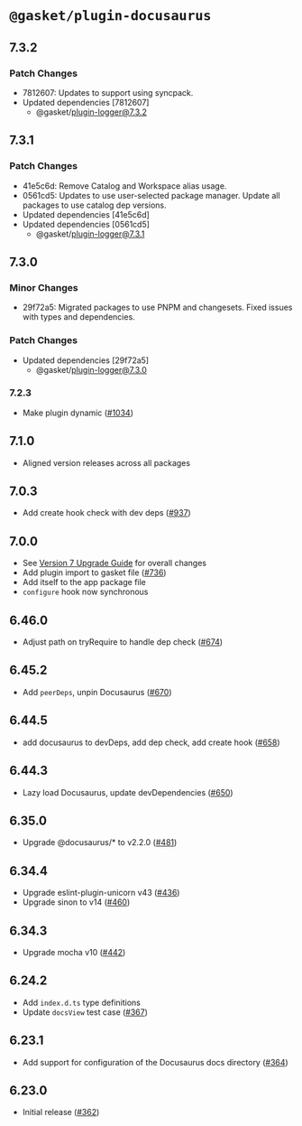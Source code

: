 # `@gasket/plugin-docusaurus`

## 7.3.2

### Patch Changes

- 7812607: Updates to support using syncpack.
- Updated dependencies [7812607]
  - @gasket/plugin-logger@7.3.2

## 7.3.1

### Patch Changes

- 41e5c6d: Remove Catalog and Workspace alias usage.
- 0561cd5: Updates to use user-selected package manager. Update all packages to use catalog dep versions.
- Updated dependencies [41e5c6d]
- Updated dependencies [0561cd5]
  - @gasket/plugin-logger@7.3.1

## 7.3.0

### Minor Changes

- 29f72a5: Migrated packages to use PNPM and changesets. Fixed issues with types and dependencies.

### Patch Changes

- Updated dependencies [29f72a5]
  - @gasket/plugin-logger@7.3.0

### 7.2.3

- Make plugin dynamic ([#1034])

## 7.1.0

- Aligned version releases across all packages

## 7.0.3

- Add create hook check with dev deps ([#937])

## 7.0.0

- See [Version 7 Upgrade Guide] for overall changes
- Add plugin import to gasket file ([#736])
- Add itself to the app package file
- `configure` hook now synchronous

## 6.46.0

- Adjust path on tryRequire to handle dep check ([#674])

## 6.45.2

- Add `peerDeps`, unpin Docusaurus ([#670])

## 6.44.5

- add docusaurus to devDeps, add dep check, add create hook ([#658])

## 6.44.3

- Lazy load Docusaurus, update devDependencies ([#650])

## 6.35.0

- Upgrade @docusaurus/\* to v2.2.0 ([#481])

## 6.34.4

- Upgrade eslint-plugin-unicorn v43 ([#436])
- Upgrade sinon to v14 ([#460])

## 6.34.3

- Upgrade mocha v10 ([#442])

## 6.24.2

- Add `index.d.ts` type definitions
- Update `docsView` test case ([#367])

## 6.23.1

- Add support for configuration of the Docusaurus docs directory ([#364])

## 6.23.0

- Initial release ([#362])

[Version 7 Upgrade Guide]: /docs/upgrade-to-7.md
[#362]: https://github.com/godaddy/gasket/pull/362
[#364]: https://github.com/godaddy/gasket/pull/364
[#367]: https://github.com/godaddy/gasket/pull/367
[#436]: https://github.com/godaddy/gasket/pull/436
[#442]: https://github.com/godaddy/gasket/pull/442
[#460]: https://github.com/godaddy/gasket/pull/460
[#481]: https://github.com/godaddy/gasket/pull/481
[#650]: https://github.com/godaddy/gasket/pull/650
[#658]: https://github.com/godaddy/gasket/pull/658
[#670]: https://github.com/godaddy/gasket/pull/670
[#674]: https://github.com/godaddy/gasket/pull/674
[#736]: https://github.com/godaddy/gasket/pull/736
[#937]: https://github.com/godaddy/gasket/pull/937
[#1034]: https://github.com/godaddy/gasket/pull/1034
